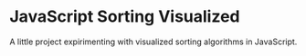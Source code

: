 # JavaScript Sorting Visualized

A little project expirimenting with visualized sorting algorithms in JavaScript.
